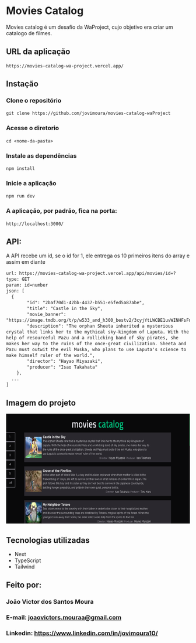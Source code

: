 # Movies Catalog

<p>
  Movies catalog é um desafio da WaProject, cujo objetivo era criar um catalogo de filmes.
</p>

## URL da aplicação

```
https://movies-catalog-wa-project.vercel.app/
```

## Instação

### Clone o repositório

```
git clone https://github.com/jovimoura/movies-catalog-waProject
```

### Acesse o diretorio

```
cd <nome-da-pasta>
```

### Instale as dependências

```
npm install
```

### Inicie a aplicação

```
npm run dev
```

### A aplicação, por padrão, fica na porta:

```
http://localhost:3000/
```

## API:

A API recebe um id, se o id for 1, ele entrega os 10 primeiros itens do array e assim em diante

```
url: https://movies-catalog-wa-project.vercel.app/api/movies/id=?
type: GET
param: id=number
json: [
  {
		"id": "2baf70d1-42bb-4437-b551-e5fed5a87abe",
		"title": "Castle in the Sky",
		"movie_banner": "https://image.tmdb.org/t/p/w533_and_h300_bestv2/3cyjYtLWCBE1uvWINHFsFnE8LUK.jpg",
		"description": "The orphan Sheeta inherited a mysterious crystal that links her to the mythical sky-kingdom of Laputa. With the help of resourceful Pazu and a rollicking band of sky pirates, she makes her way to the ruins of the once-great civilization. Sheeta and Pazu must outwit the evil Muska, who plans to use Laputa's science to make himself ruler of the world.",
		"director": "Hayao Miyazaki",
		"producer": "Isao Takahata"
	},
  ...
]
```

## Imagem do projeto

<img style="width: 600px; height: 300px " src="./public/images/readme/print.png">

## Tecnologias utilizadas

<ul>
    <li>Next</li>
    <li>TypeScript</li>
    <li>Tailwind</li>
</ul>

## Feito por:

### João Victor dos Santos Moura

### E-mail: joaovictors.mouraa@gmail.com

### Linkedin: https://www.linkedin.com/in/jovimoura10/
